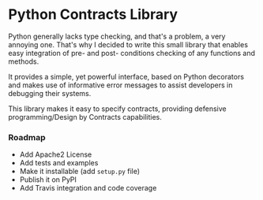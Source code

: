 # Python Contracts Library

Python generally lacks type checking, and that's a problem, a very annoying one.
That's why I decided to write this small library that enables easy integration of pre- and post- conditions checking of any functions and methods.

It provides a simple, yet powerful interface, based on Python decorators and makes use of informative error messages to assist developers in debugging their systems.

This library makes it easy to specify contracts, providing defensive programming/Design by Contracts capabilities.

### Roadmap
- Add Apache2 License
- Add tests and examples
- Make it installable (add `setup.py` file)
- Publish it on PyPI
- Add Travis integration and code coverage
